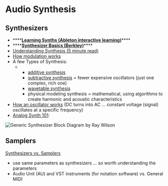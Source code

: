 # Audio Synthesis

## **Synthesizers**

* \*\*\*\*[**Learning Synths \(Ableton interactive learning\)**](https://learningsynths.ableton.com/)\*\*\*\*
* \*\*\*\*[**Synthesizer Basics \(Berkley\)**](https://www.youtube.com/watch?v=c3udLCvoCC0)\*\*\*\*
* [Understanding Synthesis \(5 minute read\)](https://medium.com/@dennisstoelwinder/understanding-every-synthesizer-in-a-5-minute-read-7af0a4a3a920)
* [How modulation works](https://www.youtube.com/watch?v=vvBl3YUBUyY&feature=youtu.be&t=3)
* A few Types of Synthesis:
  * * [additive synthesis](https://www.youtube.com/watch?v=wGkdb6YlLgg)
    * [subtractive synthesis](https://www.youtube.com/watch?v=vyXVcasmq78) = fewer expensive oscillators \(just one complex, rich one\)
    * [wavetable synthesis](https://theproaudiofiles.com/sound-synthesis-basics/)
    * physical modeling synthesis = mathematical, using algorithms to create harmonic and acoustic characteristics
* [How an oscillator works](http://ffden-2.phys.uaf.edu/webproj/212_spring_2014/Dustin_Bourque/11641412325355fa988d392/oscillators.html) \(DC turns into AC … constant voltage \(signal\) oscillates at a specific frequency\)
* [Analog Synth 101](http://musicfromouterspace.com/analogsynth_new/ELECTRONICS/analogsynth101.html):

![Generic Synthesizer Block Diagram by Ray Wilson](http://musicfromouterspace.com/analogsynth_new/ELECTRONICS/analog_synth_101/analog_synth_101.gif)

## **Samplers**

[Synthesizers vs. Samplers](http://digitalsoundandmusic.com/6-1-6-synthesizers-vs-samplers/)

* use same parameters as synthesizers … so worth understanding the parameters
* Audio Unit \(AU\) and VST instruments \(for notation software\) vs. General MIDI

